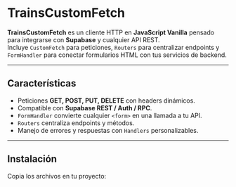 # TrainsCustomFetch

**TrainsCustomFetch** es un cliente HTTP en **JavaScript Vanilla** pensado para integrarse con **Supabase** y cualquier API REST.  
Incluye `CustomFetch` para peticiones, `Routers` para centralizar endpoints y `FormHandler` para conectar formularios HTML con tus servicios de backend.

---

## Características

- Peticiones **GET, POST, PUT, DELETE** con headers dinámicos.  
- Compatible con **Supabase REST / Auth / RPC**.  
- `FormHandler` convierte cualquier `<form>` en una llamada a tu API.  
- `Routers` centraliza endpoints y métodos.  
- Manejo de errores y respuestas con `Handlers` personalizables.  

---

## Instalación

Copia los archivos en tu proyecto:
